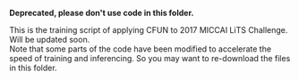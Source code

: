 **Deprecated, please don't use code in this folder.**  
  
This is the training script of applying CFUN to 2017 MICCAI LiTS Challenge. Will be updated soon.  
Note that some parts of the code have been modified to accelerate the speed of training and inferencing. So you may want to re-download the files in this folder.
